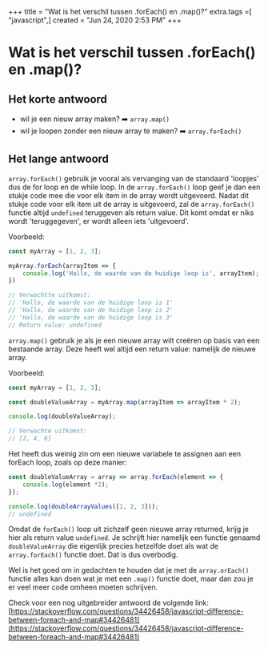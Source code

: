 +++
title = "Wat is het verschil tussen .forEach() en .map()?"
extra.tags =[ "javascript",]
created = "Jun 24, 2020 2:53 PM"
+++
# Wat is het verschil tussen .forEach() en .map()?


## Het korte antwoord

- wil je een nieuw array maken? ➡️ `array.map()`
- wil je loopen zonder een nieuw array te maken? ➡️ `array.forEach()`

## Het lange antwoord

`array.forEach()` gebruik je vooral als vervanging van de standaard 'loopjes' dus de for loop en de while loop.  In de `array.forEach()` loop geef je dan een stukje code mee die voor elk item in de array wordt uitgevoerd. Nadat dit stukje code voor elk item uit de array is uitgevoerd, zal de `array.forEach()` functie altijd `undefined` teruggeven als return value. Dit komt omdat er niks wordt 'teruggegeven', er wordt alleen iets 'uitgevoerd'.

Voorbeeld:

```jsx
const myArray = [1, 2, 3];

myArray.forEach(arrayItem => {
	console.log('Hallo, de waarde van de huidige loop is', arrayItem);
})

// Verwachtte uitkomst:
// 'Hallo, de waarde van de huidige loop is 1'
// 'Hallo, de waarde van de huidige loop is 2'
// 'Hallo, de waarde van de huidige loop is 3'
// Return value: undefined
```

`array.map()` gebruik je als je een nieuwe array wilt creëren op basis van een bestaande array. Deze heeft wel altijd een return value: namelijk de nieuwe array.

Voorbeeld:

```jsx
const myArray = [1, 2, 3];

const doubleValueArray = myArray.map(arrayItem => arrayItem * 2);

console.log(doubleValueArray);

// Verwachte uitkomst:
// [2, 4, 6]
```

Het heeft dus weinig zin om een nieuwe variabele te assignen aan een forEach loop, zoals op deze manier:

```jsx
const doubleValueArray = array => array.forEach(element => {
    console.log(element *2);
});

console.log(doubleArrayValues([1, 2, 3]));
// undefined
```

Omdat de `forEach()` loop uit zichzelf geen nieuwe array returned, krijg je hier als return value `undefined`. Je schrijft hier namelijk een functie genaamd `doubleValueArray` die eigenlijk precies hetzelfde doet als wat de `array.forEach()` functie doet. Dat is dus overbodig.

Wel is het goed om in gedachten te houden dat je met de `array.orEach()` functie alles kan doen wat je met een `.map()` functie doet, maar dan zou je er veel meer code omheen moeten schrijven. 

Check voor een nog uitgebreider antwoord de volgende link: [https://stackoverflow.com/questions/34426458/javascript-difference-between-foreach-and-map#34426481](https://stackoverflow.com/questions/34426458/javascript-difference-between-foreach-and-map#34426481)